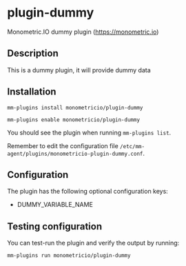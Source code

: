 # plugin-dummy
Monometric.IO dummy plugin (https://monometric.io)

## Description

This is a dummy plugin, it will provide dummy data

## Installation

```mm-plugins install monometricio/plugin-dummy```

```mm-plugins enable monometricio/plugin-dummy```

You should see the plugin when running ```mm-plugins list```.

Remember to edit the configuration file ```/etc/mm-agent/plugins/monometricio-plugin-dummy.conf```.

## Configuration

The plugin has the following optional configuration keys:

- DUMMY_VARIABLE_NAME

## Testing configuration

You can test-run the plugin and verify the output by running:

```mm-plugins run monometricio/plugin-dummy```
